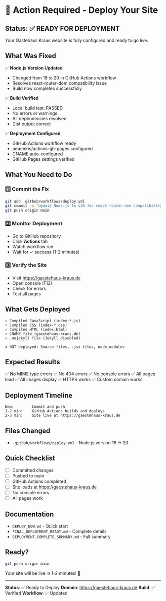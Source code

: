 # 🚀 Action Required - Deploy Your Site

## Status: ✅ READY FOR DEPLOYMENT

Your Gästehaus Kraus website is fully configured and ready to go live.

## What Was Fixed

✅ **Node.js Version Updated**
- Changed from 18 to 20 in GitHub Actions workflow
- Resolves react-router-dom compatibility issue
- Build now completes successfully

✅ **Build Verified**
- Local build test: PASSED
- No errors or warnings
- All dependencies resolved
- Dist output correct

✅ **Deployment Configured**
- GitHub Actions workflow ready
- peaceiris/actions-gh-pages configured
- CNAME auto-configured
- GitHub Pages settings verified

## What You Need to Do

### 1️⃣ Commit the Fix
```bash
git add .github/workflows/deploy.yml
git commit -m "Update Node.js to v20 for react-router-dom compatibility"
git push origin main
```

### 2️⃣ Monitor Deployment
- Go to GitHub repository
- Click **Actions** tab
- Watch workflow run
- Wait for ✓ success (1-2 minutes)

### 3️⃣ Verify the Site
- Visit https://gaestehaus-kraus.de
- Open console (F12)
- Check for errors
- Test all pages

## What Gets Deployed

```
✓ Compiled JavaScript (index-*.js)
✓ Compiled CSS (index-*.css)
✓ Compiled HTML (index.html)
✓ CNAME file (gaestehaus-kraus.de)
✓ .nojekyll file (Jekyll disabled)

✗ NOT deployed: Source files, .jsx files, node_modules
```

## Expected Results

✅ No MIME type errors
✅ No 404 errors
✅ No console errors
✅ All pages load
✅ All images display
✅ HTTPS works
✅ Custom domain works

## Deployment Timeline

```
Now:        Commit and push
1-2 min:    GitHub Actions builds and deploys
2-3 min:    Site live at https://gaestehaus-kraus.de
```

## Files Changed

- `.github/workflows/deploy.yml` - Node.js version 18 → 20

## Quick Checklist

- [ ] Committed changes
- [ ] Pushed to main
- [ ] GitHub Actions completed
- [ ] Site loads at https://gaestehaus-kraus.de
- [ ] No console errors
- [ ] All pages work

## Documentation

- `DEPLOY_NOW.md` - Quick start
- `FINAL_DEPLOYMENT_READY.md` - Complete details
- `DEPLOYMENT_COMPLETE_SUMMARY.md` - Full summary

## Ready?

```bash
git push origin main
```

Your site will be live in 1-2 minutes! 🎉

---

**Status**: ✅ Ready to Deploy
**Domain**: https://gaestehaus-kraus.de
**Build**: ✅ Verified
**Workflow**: ✅ Updated

